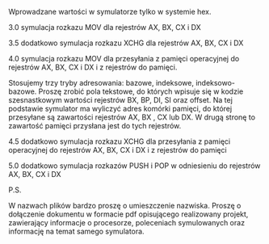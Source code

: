 Wprowadzane wartości w symulatorze tylko w systemie hex.

3.0 symulacja rozkazu MOV dla rejestrów AX, BX, CX i DX

3.5 dodatkowo symulacja rozkazu XCHG dla rejestrów AX, BX, CX i DX

4.0 symulacja rozkazu MOV dla przesyłania z pamięci operacyjnej do rejestrów AX, BX, CX i DX i z rejestrów do pamięci. 

Stosujemy trzy tryby adresowania: bazowe, indeksowe, indeksowo-bazowe. Proszę zrobić pola tekstowe, do których wpisuje się w kodzie szesnastkowym wartości rejestrów BX, BP, DI, SI oraz offset. Na tej podstawie symulator ma wyliczyć adres komórki pamięci,  do której przesyłane są zawartości rejestrów AX, BX , CX lub DX. W drugą stronę to zawartość pamięci przysłana jest do tych rejestrów.

4.5 dodatkowo symulacja rozkazu XCHG  dla przesyłania z pamięci operacyjnej do rejestrów AX, BX, CX i DX  i z rejestrów do pamięci

5.0 dodatkowo symulacja rozkazów PUSH i POP w odniesieniu do rejestrów  AX, BX, CX i DX

P.S. 

W nazwach plików bardzo proszę o umieszczenie nazwiska. Proszę o dołączenie dokumentu w formacie pdf opisującego realizowany projekt, zawierający informacje o procesorze, poleceniach symulowanych oraz informację na temat samego symulatora.
